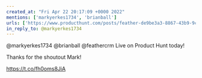 ```yaml
---
created_at: "Fri Apr 22 20:17:09 +0000 2022"
mentions: ['markyerkes1734', 'brianball']
urls: ['https://www.producthunt.com/posts/feather-de9be3a3-8867-43b9-9ccc-aaf927291909']
in_reply_to: @markyerkes1734
---
```


@markyerkes1734 @brianball @feathercrm Live on Product Hunt today! 

Thanks for the shoutout Mark!

https://t.co/fh0oms8JiA